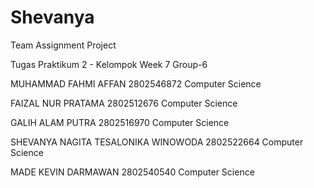 # Shevanya
Team Assignment Project

Tugas Praktikum 2 - Kelompok
Week 7 Group-6

MUHAMMAD FAHMI AFFAN
2802546872
Computer Science

FAIZAL NUR PRATAMA
2802512676
Computer Science

GALIH ALAM PUTRA
2802516970
Computer Science

SHEVANYA NAGITA TESALONIKA WINOWODA
2802522664
Computer Science

MADE KEVIN DARMAWAN
2802540540
Computer Science

